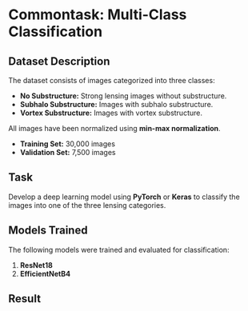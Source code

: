 # Commontask: Multi-Class Classification 
## Dataset Description
The dataset consists of images categorized into three classes:
- **No Substructure:** Strong lensing images without substructure.
- **Subhalo Substructure:** Images with subhalo substructure.
- **Vortex Substructure:** Images with vortex substructure.

All images have been normalized using **min-max normalization**.

- **Training Set:** 30,000 images
- **Validation Set:** 7,500 images

## Task
Develop a deep learning model using **PyTorch** or **Keras** to classify the images into one of the three lensing categories.

## Models Trained
The following models were trained and evaluated for classification:
1. **ResNet18**
2. **EfficientNetB4**
## Result 
